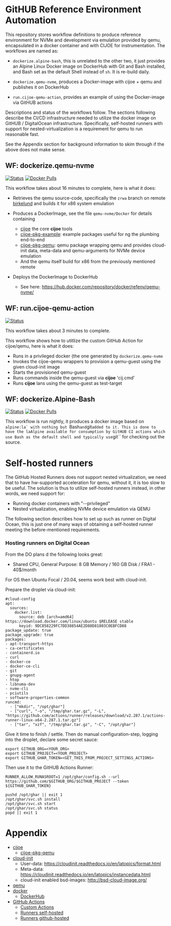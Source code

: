# GitHUB Reference Environment Automation

This repository stores workflow definitions to produce reference environment for NVMe and
development via emulation provided by qemu, encapsulated in a docker container and with CIJOE for
instrumentation. The workflows are named as:

* ``dockerize.alpine-bash``, this is unrelated to the other two, it just provides an Alpine Linux
  Docker image on DockerHub with Git and Bash installed, and Bash set as the default Shell instead
  of ``sh``. It is re-build daily.

* ``dockerize.qemu-nvme``, produces a Docker-image with cijoe + qemu and publishes it on DockerHub

* ``run.cijoe-qemu-action``, provides an example of using the Docker-image via GitHUB actions

Descriptions and status of the workflows follow. The sections following describe the CI/CD
infrastructure needed to utilize the docker image on GitHUB / DigitalOcean infrastructure.
Specifically, self-hosted runners with support for nested-virtualization is a requirement for qemu
to run reasonable fast.

See the Appendix section for background information to skim through if the above does not make sense.

## WF: dockerize.qemu-nvme

[![Status](https://github.com/refenv/gh-automation/workflows/dockerize.qemu-nvme/badge.svg)](https://github.com/refenv/gh-automation/actions?query=workflow%3Adockerize.qemu-nvme)
[![Docker Pulls](https://img.shields.io/docker/pulls/refenv/qemu-nvme)](https://hub.docker.com/r/refenv/qemu-nvme)

This workflow takes about 16 minutes to complete, here is what it does:

* Retrieves the qemu source-code, specifically the ``zrwa`` branch on remote
  [birkelund](https://gitlab.com/birkelund/qemu.git) and builds it for x86 system emulation

* Produces a DockerImage, see the file ``qemu-nvme/Docker`` for details containing
  - [cijoe](https://github.com/refenv/cijoe) the core **cijoe** tools
  - [cijoe-pkg-example](https://github.com/refenv/cijoe-pkg-example): example packages useful for
    ng the plumbing end-to-end
  - [cijoe-pkg-qemu](https://github.com/refenv/cijoe-pkg-qemu): qemu package wrapping qemu and
  provides cloud-init data, meta-data and qemu-arguments for NVMe device emulation
  - And the qemu itself build for x86 from the previously mentioned remote

* Deploys the DockerImage to DockerHub
  - See here: https://hub.docker.com/repository/docker/refenv/qemu-nvme/

## WF: run.cijoe-qemu-action

[![Status](https://github.com/refenv/gh-automation/workflows/run.cijoe-qemu-action/badge.svg)](https://github.com/refenv/gh-automation/actions?query=workflow%3Arun.cijoe-qemu-action)

This workflow takes about 3 minutes to complete.

This workflow shows how to utitlize the custom GitHub Action for cijoe/qemu, here is what it does:

* Runs in a privileged docker (the one generated by ``dockerize.qemu-nvme``
* Invokes the cijoe-qemu wrappers to provision a qemu-guest using the given cloud-init image
* Starts the provisioned qemu-guest
* Runs commands inside the qemu-guest via **cijoe** 'cij.cmd'
* Runs **cijoe** lans using the qemu-guest as test-target

## WF: dockerize.Alpine-Bash

[![Status](https://github.com/refenv/gh-automation/workflows/dockerize.alpine-bash/badge.svg)](https://github.com/refenv/gh-automation/actions?query=workflow%3Adockerize.alpine-bash)
[![Docker Pulls](https://img.shields.io/docker/pulls/refenv/alpine-bash)](https://hub.docker.com/r/refenv/alpine-bash)

This workflow is run nightly, it produces a docker image based on ``alpine:la` with nothing
but ``Bash`` and ``git`` added to it. This is done to have the laAlpine available for
consumption by GitHUB CI actions which use Bash as the default shell and typically use ``git`` for
checking out the source.

# Self-hosted runners

The GitHub Hosted Runners does not support nested virtualization, we need that to have hw-supported
acceleration for qemu, without it, it is too slow to be useful. The solution is thus to utilize
self-hosted runners instead, in other words, we need support for:

* Running docker containers with "--privileged"
* Nested virtualization, enabling NVMe device emulation via QEMU

The following section describes how to set up such as runner on Digital Ocean, this is just one of
many ways of obtaining a self-hosted runner meeting the before-mentioned requirements.

### Hosting runners on Digital Ocean

From the DO plans d the following looks great:

* Shared CPU, General Purpose: 8 GB Memory / 160 GB Disk / FRA1 - 40$/month

For OS then Ubuntu Focal / 20.04, seems work best with cloud-init.

Prepare the droplet via cloud-init:

    #cloud-config
    apt:
      sources:
        docker.list:
          source: deb [arch=amd64] https://download.docker.com/linux/ubuntu $RELEASE stable
          keyid: 9DC858229FC7DD38854AE2D88D81803C0EBFCD88
    package_update: true
    package_upgrade: true
    packages:
    - apt-transport-https
    - ca-certificates
    - containerd.io
    - curl
    - docker-ce
    - docker-ce-cli
    - git
    - gnupg-agent
    - htop
    - libnuma-dev
    - nvme-cli
    - pciutils
    - software-properties-common
    runcmd:
      - ["mkdir", "/opt/ghar"]
      - ["curl", "-o", "/tmp/ghar.tar.gz", "-L", "https://github.com/actions/runner/releases/download/v2.287.1/actions-runner-linux-x64-2.287.1.tar.gz"]
      - ["tar", "xzf", "/tmp/ghar.tar.gz", "-C", "/opt/ghar"]

Give it time to finish / settle. Then do manual configuration-step, logging into
the droplet, declare some secret sauce:

    export GITHUB_ORG=<YOUR_ORG>
    export GITHUB_PROJECT=<YOUR_PROJECT>
    export GITHUB_GHAR_TOKEN=<GET_THIS_FROM_PROJECT_SETTINGS_ACTIONS>

Then use it to the GitHUB Actions Runner:

    RUNNER_ALLOW_RUNASROOT=1 /opt/ghar/config.sh --url https://github.com/$GITHUB_ORG/$GITHUB_PROJECT --token ${GITHUB_GHAR_TOKEN}

    pushd /opt/ghar || exit 1
    /opt/ghar/svc.sh install
    /opt/ghar/svc.sh start
    /opt/ghar/svc.sh status
    popd || exit 1

# Appendix

* [cijoe](https://cijoe.readthedocs.io/en/la)
  - [cijoe-pkg-qemu](https://github.com/refenv/cijoe-pkg-qemu)
* [cloud-init](https://cloudinit.readthedocs.io/en/la)
  - User-data: https://cloudinit.readthedocs.io/en/latopics/format.html
  - Meta-data: https://cloudinit.readthedocs.io/en/latopics/instancedata.html
  - cloud-init enabled bsd-images: http://bsd-cloud-image.org/
* [qemu](https://www.qemu.org/)
* [docker](https://www.docker.com)
  - [DockerHub](https://hub.docker.com/)
* [GitHub Actions](https://github.com/features/actions)
  - [Custom Actions](https://docs.github.com/en/actions/creating-actions/about-custom-actions)
  - [Runners self-hosted](https://docs.github.com/en/actions/hosting-your-own-runners/about-self-hosted-runners)
  - [Runners github-hosted](https://docs.github.com/en/actions/using-github-hosted-runners/about-github-hosted-runners)
